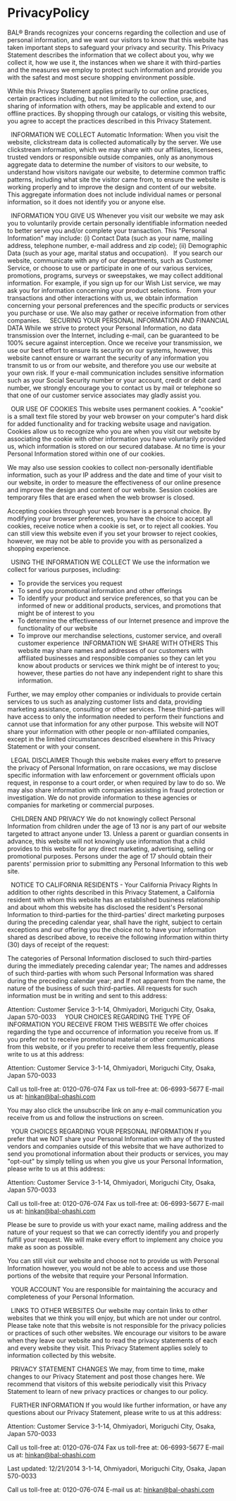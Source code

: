 # PrivacyPolicy

BAL® Brands recognizes your concerns regarding the collection and use of personal information, and we want our visitors to know that this website has taken important steps to safeguard your privacy and security. This Privacy Statement describes the information that we collect about you, why we collect it, how we use it, the instances when we share it with third-parties and the measures we employ to protect such information and provide you with the safest and most secure shopping environment possible.

While this Privacy Statement applies primarily to our online practices, certain practices including, but not limited to the collection, use, and sharing of information with others, may be applicable and extend to our offline practices. By shopping through our catalogs, or visiting this website, you agree to accept the practices described in this Privacy Statement.

 
INFORMATION WE COLLECT
Automatic Information:
When you visit the website, clickstream data is collected automatically by the server. We use clickstream information, which we may share with our affiliates, licensees, trusted vendors or responsible outside companies, only as anonymous aggregate data to determine the number of visitors to our website, to understand how visitors navigate our website, to determine common traffic patterns, including what site the visitor came from, to ensure the website is working properly and to improve the design and content of our website. This aggregate information does not include individual names or personal information, so it does not identify you or anyone else.

 
INFORMATION YOU GIVE US
Whenever you visit our website we may ask you to voluntarily provide certain personally identifiable information needed to better serve you and/or complete your transaction. This "Personal Information" may include: (i) Contact Data (such as your name, mailing address, telephone number, e-mail address and zip code); (ii) Demographic Data (such as your age, marital status and occupation).
 
If you search our website, communicate with any of our departments, such as Customer Service, or choose to use or participate in one of our various services, promotions, programs, surveys or sweepstakes, we may collect additional information. For example, if you sign up for our Wish List service, we may ask you for information concerning your product selections.
 
From your transactions and other interactions with us, we obtain information concerning your personal preferences and the specific products or services you purchase or use. We also may gather or receive information from other companies.
 
 
SECURING YOUR PERSONAL INFORMATION AND FINANCIAL DATA
While we strive to protect your Personal Information, no data transmission over the Internet, including e-mail, can be guaranteed to be 100% secure against interception. Once we receive your transmission, we use our best effort to ensure its security on our systems, however, this website cannot ensure or warrant the security of any information you transmit to us or from our website, and therefore you use our website at your own risk. If your e-mail communication includes sensitive information such as your Social Security number or your account, credit or debit card number, we strongly encourage you to contact us by mail or telephone so that one of our customer service associates may gladly assist you.

 
OUR USE OF COOKIES
This website uses permanent cookies. A "cookie" is a small text file stored by your web browser on your computer's hard disk for added functionality and for tracking website usage and navigation. Cookies allow us to recognize who you are when you visit our website by associating the cookie with other information you have voluntarily provided us, which information is stored on our secured database. At no time is your Personal Information stored within one of our cookies.

We may also use session cookies to collect non-personally identifiable information, such as your IP address and the date and time of your visit to our website, in order to measure the effectiveness of our online presence and improve the design and content of our website. Session cookies are temporary files that are erased when the web browser is closed.

Accepting cookies through your web browser is a personal choice. By modifying your browser preferences, you have the choice to accept all cookies, receive notice when a cookie is set, or to reject all cookies. You can still view this website even if you set your browser to reject cookies, however, we may not be able to provide you with as personalized a shopping experience.

 
USING THE INFORMATION WE COLLECT
We use the information we collect for various purposes, including:
- To provide the services you request
- To send you promotional information and other offerings
- To identify your product and service preferences, so that you can be informed of new or additional products, services, and promotions that might be of interest to you
- To determine the effectiveness of our Internet presence and improve the functionality of our website
- To improve our merchandise selections, customer service, and overall customer experience
 INFORMATION WE SHARE WITH OTHERS
This website may share names and addresses of our customers with affiliated businesses and responsible companies so they can let you know about products or services we think might be of interest to you; however, these parties do not have any independent right to share this information.

Further, we may employ other companies or individuals to provide certain services to us such as analyzing customer lists and data, providing marketing assistance, consulting or other services. These third-parties will have access to only the information needed to perform their functions and cannot use that information for any other purpose. This website will NOT share your information with other people or non-affiliated companies, except in the limited circumstances described elsewhere in this Privacy Statement or with your consent.

 
LEGAL DISCLAIMER
Though this website makes every effort to preserve the privacy of Personal Information, on rare occasions, we may disclose specific information with law enforcement or government officials upon request, in response to a court order, or when required by law to do so. We may also share information with companies assisting in fraud protection or investigation. We do not provide information to these agencies or companies for marketing or commercial purposes.

 
CHILDREN AND PRIVACY
We do not knowingly collect Personal Information from children under the age of 13 nor is any part of our website targeted to attract anyone under 13. Unless a parent or guardian consents in advance, this website will not knowingly use information that a child provides to this website for any direct marketing, advertising, selling or promotional purposes. Persons under the age of 17 should obtain their parents' permission prior to submitting any Personal Information to this web site.

 
NOTICE TO CALIFORNIA RESIDENTS - Your California Privacy Rights
In addition to other rights described in this Privacy Statement, a California resident with whom this website has an established business relationship and about whom this website has disclosed the resident's Personal Information to third-parties for the third-parties' direct marketing purposes during the preceding calendar year, shall have the right, subject to certain exceptions and our offering you the choice not to have your information shared as described above, to receive the following information within thirty (30) days of receipt of the request:

The categories of Personal Information disclosed to such third-parties during the immediately preceding calendar year;
The names and addresses of such third-parties with whom such Personal Information was shared during the preceding calendar year; and
If not apparent from the name, the nature of the business of such third-parties.
All requests for such information must be in writing and sent to this address:

Attention: Customer Service
3-1-14, Ohmiyadori, Moriguchi City, Osaka, Japan 570-0033
 
 
YOUR CHOICES REGARDING THE TYPE OF INFORMATION YOU RECEIVE FROM THIS WEBSITE
We offer choices regarding the type and occurrence of information you receive from us. If you prefer not to receive promotional material or other communications from this website, or if you prefer to receive them less frequently, please write to us at this address:

Attention: Customer Service
3-1-14, Ohmiyadori, Moriguchi City, Osaka, Japan 570-0033

Call us toll-free at: 0120-076-074
Fax us toll-free at: 06-6993-5677
E-mail us at: hinkan@bal-ohashi.com


You may also click the unsubscribe link on any e-mail communication you receive from us and follow the instructions on screen.

 
YOUR CHOICES REGARDING YOUR PERSONAL INFORMATION
If you prefer that we NOT share your Personal Information with any of the trusted vendors and companies outside of this website that we have authorized to send you promotional information about their products or services, you may "opt-out" by simply telling us when you give us your Personal Information, please write to us at this address:

Attention: Customer Service
3-1-14, Ohmiyadori, Moriguchi City, Osaka, Japan 570-0033

Call us toll-free at: 0120-076-074
Fax us toll-free at: 06-6993-5677
E-mail us at: hinkan@bal-ohashi.com


Please be sure to provide us with your exact name, mailing address and the nature of your request so that we can correctly identify you and properly fulfill your request. We will make every effort to implement any choice you make as soon as possible.

You can still visit our website and choose not to provide us with Personal Information however, you would not be able to access and use those portions of the website that require your Personal Information.

 
YOUR ACCOUNT
You are responsible for maintaining the accuracy and completeness of your Personal Information.

 
LINKS TO OTHER WEBSITES
Our website may contain links to other websites that we think you will enjoy, but which are not under our control. Please take note that this website is not responsible for the privacy policies or practices of such other websites. We encourage our visitors to be aware when they leave our website and to read the privacy statements of each and every website they visit. This Privacy Statement applies solely to information collected by this website.

 
PRIVACY STATEMENT CHANGES
We may, from time to time, make changes to our Privacy Statement and post those changes here. We recommend that visitors of this website periodically visit this Privacy Statement to learn of new privacy practices or changes to our policy.

 
FURTHER INFORMATION
If you would like further information, or have any questions about our Privacy Statement, please write to us at this address:

Attention: Customer Service
3-1-14, Ohmiyadori, Moriguchi City, Osaka, Japan 570-0033

Call us toll-free at: 0120-076-074
Fax us toll-free at: 06-6993-5677
E-mail us at: hinkan@bal-ohashi.com


Last updated: 12/21/2014
3-1-14, Ohmiyadori, Moriguchi City, Osaka, Japan 570-0033

Call us toll-free at: 0120-076-074
E-mail us at: hinkan@bal-ohashi.com
